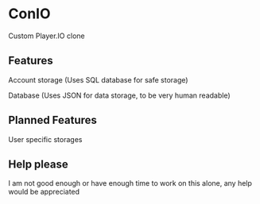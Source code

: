 # ConIO

Custom Player.IO clone
## Features

Account storage (Uses SQL database for safe storage)

Database (Uses JSON for data storage, to be very human readable)
## Planned Features

User specific storages
## Help please

I am not good enough or have enough time to work on this alone, any help would be appreciated